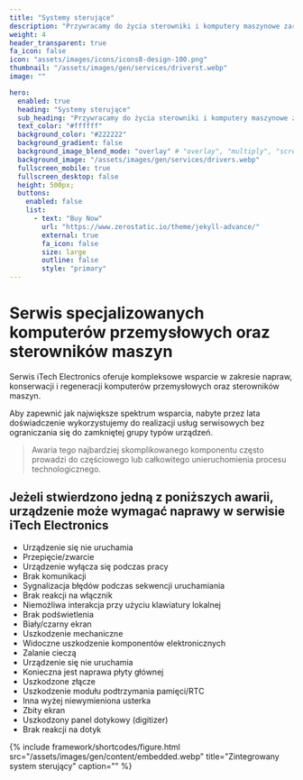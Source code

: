 ```yaml
---
title: "Systemy sterujące"
description: "Przywracamy do życia sterowniki i komputery maszynowe zarządzające przebiegiem pracy urządzeń."
weight: 4
header_transparent: true
fa_icon: false
icon: "assets/images/icons/icons8-design-100.png"
thumbnail: "/assets/images/gen/services/driverst.webp"
image: ""

hero:
  enabled: true
  heading: "Systemy sterujące"
  sub_heading: "Przywracamy do życia sterowniki i komputery maszynowe zarządzające przebiegiem pracy urządzeń."
  text_color: "#ffffff"
  background_color: "#222222"
  background_gradient: false
  background_image_blend_mode: "overlay" # "overlay", "multiply", "screen"
  background_image: "/assets/images/gen/services/drivers.webp"
  fullscreen_mobile: true
  fullscreen_desktop: false
  height: 500px;
  buttons:
    enabled: false
    list:
      - text: "Buy Now"
        url: "https://www.zerostatic.io/theme/jekyll-advance/"
        external: true
        fa_icon: false
        size: large
        outline: false
        style: "primary"
---
```



# Serwis specjalizowanych komputerów przemysłowych oraz sterowników maszyn

Serwis iTech Electronics oferuje kompleksowe wsparcie w zakresie napraw, konserwacji i regeneracji komputerów przemysłowych oraz sterowników maszyn.

Aby zapewnić jak największe spektrum wsparcia, nabyte przez lata doświadczenie wykorzystujemy do realizacji usług serwisowych bez ograniczania się do zamkniętej grupy typów urządzeń.

> Awaria tego najbardziej skomplikowanego komponentu często prowadzi do częściowego lub całkowitego unieruchomienia procesu technologicznego.



## Jeżeli stwierdzono jedną z poniższych awarii, urządzenie może wymagać naprawy w serwisie iTech Electronics

- Urządzenie się nie uruchamia
- Przepięcie/zwarcie
- Urządzenie wyłącza się podczas pracy
- Brak komunikacji
- Sygnalizacja błędów podczas sekwencji uruchamiania
- Brak reakcji na włącznik
- Niemożliwa interakcja przy użyciu klawiatury lokalnej
- Brak podświetlenia
- Biały/czarny ekran
- Uszkodzenie mechaniczne
- Widoczne uszkodzenie komponentów elektronicznych
- Zalanie cieczą
- Urządzenie się nie uruchamia
- Konieczna jest naprawa płyty głównej
- Uszkodzone złącze
- Uszkodzenie modułu podtrzymania pamięci/RTC
- Inna wyżej niewymieniona usterka
- Zbity ekran
- Uszkodzony panel dotykowy (digitizer)
- Brak reakcji na dotyk


{% include framework/shortcodes/figure.html src="/assets/images/gen/content/embedded.webp" title="Zintegrowany system sterujący" caption="" %}